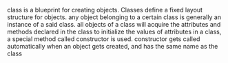 class is a blueprint for creating objects.
Classes define a fixed layout structure for objects.
any object belonging to a certain class is generally an instance of a said class.
all objects of a class will acquire the attributes and methods declared in the class
to initialize the values of attributes in a class, a special method called constructor is used.
constructor gets called automatically when an object gets created, and has the same name as the class